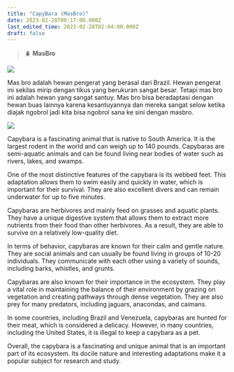 ```yaml
---
title: "CapyBara (MasBro)"
date: 2023-02-28T00:17:00.000Z
last_edited_time: 2023-02-28T02:04:00.000Z
draft: false
---
```


> 🪲 **MasBro**


![](https://images.unsplash.com/photo-1595017013941-cab3d4c8d02f?ixlib=rb-4.0.3&q=80&fm=jpg&crop=entropy&cs=tinysrgb)


Mas bro adalah hewan pengerat yang berasal dari Brazil. Hewan pengerat ini sekilas mirip dengan tikus yang berukuran sangat besar. Tetapi mas bro ini adalah hewan yang sangat santuy. Mas bro bisa beradaptasi dengan hewan buas lainnya karena kesantuyannya dan mereka sangat selow ketika diajak ngobrol jadi kita bisa ngobrol sana ke sini dengan masbro.


![](https://s3.us-west-2.amazonaws.com/secure.notion-static.com/960a8698-2836-4352-9c06-f7fdedb4eaef/Untitled.png?X-Amz-Algorithm=AWS4-HMAC-SHA256&X-Amz-Content-Sha256=UNSIGNED-PAYLOAD&X-Amz-Credential=AKIAT73L2G45EIPT3X45%2F20230228%2Fus-west-2%2Fs3%2Faws4_request&X-Amz-Date=20230228T020504Z&X-Amz-Expires=3600&X-Amz-Signature=34619495a22298acc564dad37857ece031f41c30fd10f5c499d1e31ecf325dfd&X-Amz-SignedHeaders=host&x-id=GetObject)


Capybara is a fascinating animal that is native to South America. It is the largest rodent in the world and can weigh up to 140 pounds. Capybaras are semi-aquatic animals and can be found living near bodies of water such as rivers, lakes, and swamps.


One of the most distinctive features of the capybara is its webbed feet. This adaptation allows them to swim easily and quickly in water, which is important for their survival. They are also excellent divers and can remain underwater for up to five minutes.


Capybaras are herbivores and mainly feed on grasses and aquatic plants. They have a unique digestive system that allows them to extract more nutrients from their food than other herbivores. As a result, they are able to survive on a relatively low-quality diet.


In terms of behavior, capybaras are known for their calm and gentle nature. They are social animals and can usually be found living in groups of 10-20 individuals. They communicate with each other using a variety of sounds, including barks, whistles, and grunts.


Capybaras are also known for their importance in the ecosystem. They play a vital role in maintaining the balance of their environment by grazing on vegetation and creating pathways through dense vegetation. They are also prey for many predators, including jaguars, anacondas, and caimans.


In some countries, including Brazil and Venezuela, capybaras are hunted for their meat, which is considered a delicacy. However, in many countries, including the United States, it is illegal to keep a capybara as a pet.


Overall, the capybara is a fascinating and unique animal that is an important part of its ecosystem. Its docile nature and interesting adaptations make it a popular subject for research and study.

